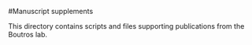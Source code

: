 #Manuscript supplements

This directory contains scripts and files supporting publications from the Boutros lab.
